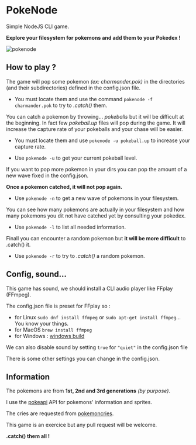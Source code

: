 # PokeNode

Simple NodeJS CLI game.

**Explore your filesystem for pokemons and add them to your Pokedex !**

![pokenode](https://i.imgur.com/9WIy8YP.png)


## How to play ?

The game will pop some pokemon *(ex: charmander.pok)* in the directories (and their subdirectories) defined in the config.json file. 

* You must locate them and use the command `pokenode -f charmander.pok` to try to *.catch()* them. 


You can catch a pokemon by throwing... *pokeballs* but it will be difficult at the beginning. In fact few *pokeball.up* files will pop during the game. It will increase the capture rate of your pokeballs and your chase will be easier.

* You must locate them and use `pokenode -u pokeball.up` to increase your capture rate. 

* Use `pokenode -u` to get your current pokeball level.


If you want to pop more pokemon in your dirs you can pop the amount of a new wave fixed in the config.json.

__Once a pokemon catched, it will not pop again.__

* Use `pokenode -n` to get a new wave of pokemons in your filesystem.


You can see how many pokemons are actually in your filesystem and how many pokemons you dit not have catched yet by consulting your pokedex.

* Use `pokenode -l` to list all needed information.


Finall you can encounter a random pokemon but **it will be more difficult** to .catch() it.

* Use `pokenode -r` to try to *.catch()* a random pokemon.


## Config, sound...

This game has sound, we should install a CLI audio player like FFplay (FFmpeg).

The config.json file is preset for FFplay so : 
* for Linux `sudo dnf install ffmpeg` or `sudo apt-get install ffmpeg`... You know your things.
* for MacOS `brew install ffmpeg`
* for Windows : [windows build](https://www.ffmpeg.org/download.html#build-windows)

We can also disable sound by setting `true` for `"quiet"` in the config.json file

There is some other settings you can change in the config.json.

## Information

The pokemons are from **1st, 2nd and 3rd generations** *(by purpose)*.

I use the [pokeapi](https://pokeapi.co) API for pokemons' information and sprites. 

The cries are requested from [pokemoncries](https://pokemoncries.com).


This game is an exercice but any pull request will be welcome.


**.catch() them all !**
